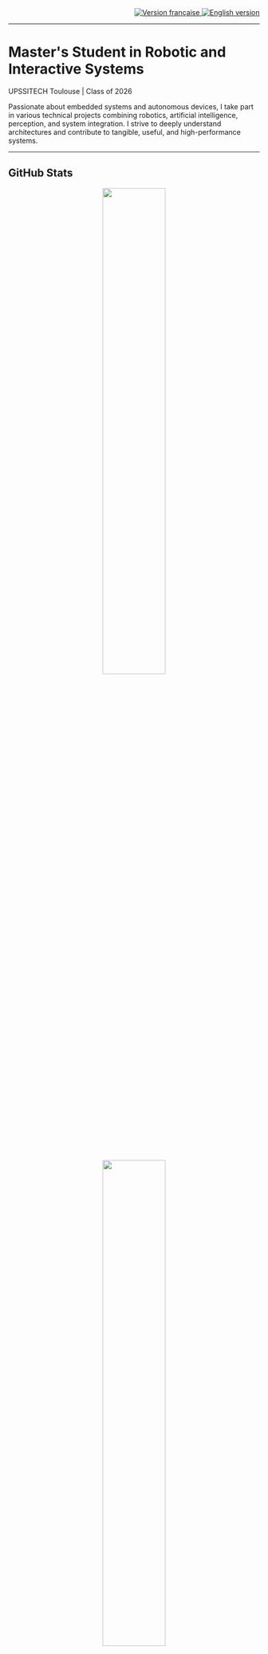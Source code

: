 <div align="right">
  <a href="README.md">
    <img src="https://img.shields.io/badge/lang-fr-red" alt="Version française">
  </a>
  <a href="README_en.md">
    <img src="https://img.shields.io/badge/lang-en-blue" alt="English version">
  </a>
</div>

---

# Master's Student in Robotic and Interactive Systems

UPSSITECH Toulouse | Class of 2026  

Passionate about embedded systems and autonomous devices, I take part in various technical projects combining robotics, artificial intelligence, perception, and system integration. I strive to deeply understand architectures and contribute to tangible, useful, and high-performance systems.

---

## GitHub Stats

<p align="center">
  <img src="https://github-readme-stats.vercel.app/api?username=Bebel19&show_icons=true&theme=default" width="50%" />
  <img src="https://github-readme-stats.vercel.app/api/top-langs/?username=Bebel19&layout=compact&langs_count=8&hide=html" width="50%" />
</p>

---

## 📂 Featured Projects

### **🤖 Autonomous Explorer Robot – Capstone Project (Interface, Backend, Raspberry Pi)**
- Angular control interface (driving, voice command, ball following, mapping)
- Flask backend for LIDAR, video, and audio processing, robot communication
- Raspberry Pi for sensor data capture, camera streaming, and LIDAR management
- **Stack**: Angular, Flask, Python, OpenCV, SpeechRecognition, LIDAR, SocketIO
- 🔗 [Interface](https://github.com/Bebel19/interface_robot_explorateur) · [Backend](https://github.com/MaelaViguier/mobile_robot_backend) · [Raspberry](https://github.com/Bebel19/stream_rpi_robot_explorateur)

### **🦼 Wheelchair Rugby – Sensor-Based Monitoring System**
- Flask backend with SQLite database for sensor data (BPM, temperature, impacts)
- Angular frontend for live visualizations, match history, player profiles
- Presented at an international summer school (UPSSITECH, Ostfalia, Wuerzburg, Munster)
- **Stack**: Flask, SQLAlchemy, Angular, WebSocket
- 🔗 [Backend](https://github.com/Bebel19/rugby_wheelchair_backend) · [Frontend](https://github.com/GuyBorel/interface_rugby_wheelchair_FE/tree/guy)

### **🦾 AR4 MK3 HMI – Industrial Robotic Arm Interface**
- Angular interface for controlling AR4 MK3 arm and Denavit-Hartenberg settings
- Real-time WebSocket communication (motors, pins, G-code)
- **Stack**: Angular, SocketIO, Electron-ready
- 🔗 [Repo](https://github.com/Bebel19/AR4_MK3_hmi)

### **🌀 Circular Trajectory Generation – RRR RX160 Robot**
- Geometric and differential modeling of a 3DOF manipulator
- Circular trajectory planning in operational and joint space
- **Stack**: Python, NumPy, Matplotlib
- 🔗 [Repo](https://github.com/OlivierCrt/Trajectory_Generation_Robot_Manipulator_RX160)

---

## Technical Skills

- **Languages**: Python, C++, Java, Bash
- **Systems / DevOps**: Linux, Docker, ROS1/2
- **Web**: Flask, Angular, SQL
- **AI / Vision**: OpenCV, TensorFlow, SLAM
- **Electronics / CAD**: LTSpice, Fusion 360, Altium

> Each project includes the related technology stack and key libraries.

---

## Contact

- **LinkedIn**: [Othman Belgnaoui](https://www.linkedin.com/in/othman-belgnaoui/)
